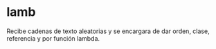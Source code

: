 # lamb
Recibe cadenas de texto aleatorias y se encargara de 
dar orden, clase, referencia y por función lambda.
